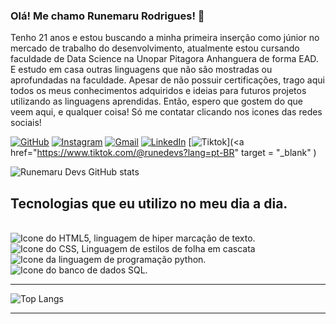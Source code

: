 ### Olá! Me chamo Runemaru Rodrigues! 🐉
<p>Tenho 21 anos e estou buscando a minha primeira inserção como júnior no mercado de trabalho do desenvolvimento, atualmente estou cursando faculdade de Data Science na Unopar Pitagora Anhanguera de forma EAD. E estudo em casa outras linguagens que não são mostradas ou aprofundadas na faculdade. Apesar de não possuir certificações, trago aqui todos os meus conhecimentos adquiridos e ideias para futuros projetos utilizando as linguagens aprendidas. Então, espero que gostem do que veem aqui, e qualquer coisa! Só me contatar clicando nos icones das redes sociais!</p>

[![GitHub](https://img.shields.io/badge/GitHub-100000?style=for-the-badge&logo=github&logoColor=white)](https://github.com/Runemaru/Runemaru)
[![Instagram](https://img.shields.io/badge/Instagram-E4405F?style=for-the-badge&logo=instagram&logoColor=white)](https://www.instagram.com/runefortress/)
[![Gmail](https://img.shields.io/badge/Gmail-D14836?style=for-the-badge&logo=gmail&logoColor=white)](mailto:runedevs03@gmail.com")
[![LinkedIn](https://img.shields.io/badge/LinkedIn-0077B5?style=for-the-badge&logo=linkedin&logoColor=white)](https://www.linkedin.com/in/runemaru-rodrigues-santana-1542742b9/)
[![Tiktok](https://img.shields.io/badge/TikTok-000000?style=for-the-badge&logo=tiktok&logoColor=white)](<a href="https://www.tiktok.com/@runedevs?lang=pt-BR" target = "_blank" )

![Runemaru Devs GitHub stats](https://github-readme-stats.vercel.app/api?username=Runemaru&show_icons=true&theme=cobalt)

## Tecnologias que eu utilizo no meu dia a dia.
<div style ="display: inline_block"><br/>
<img align="center" alt="Icone do HTML5, linguagem de hiper marcação de texto." src="https://img.shields.io/badge/HTML-239120?style=for-the-badge&logo=html5&logoColor=white" />
<img align="center" alt="Icone do CSS, Linguagem de estilos de folha em cascata" src="https://img.shields.io/badge/CSS3-1572B6?style=for-the-badge&logo=css3&logoColor=white" />
<img align="center" alt="Icone da linguagem de programação python." src="https://img.shields.io/badge/Python-3776AB?style=for-the-badge&logo=python&logoColor=white" />
 <img align="center" alt="Icone do banco de dados SQL." src="https://img.shields.io/badge/MySQL-00000F?style=for-the-badge&logo=mysql&logoColor=white" />
<hr>

![Top Langs](https://github-readme-stats.vercel.app/api/top-langs/?username=Runemaru&layout=compact)


<hr>
